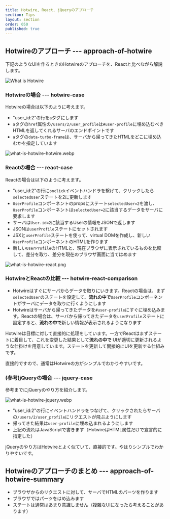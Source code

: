 ```yaml
---
title: Hotwire, React, jQueryのアプローチ
section: Tips
layout: section
order: 050
published: true
---
```


## Hotwireのアプローチ --- approach-of-hotwire

下記のようなUIを作るときのHotwireのアプローチを、Reactと比べながら解説します。

![What is Hotwire](content_images/what-is-hotwire-objective.webp "max-w-[500px]")

### Hotwireの場合 --- hotwire-case

Hotwireの場合は以下のように考えます。

* "user_id:2"の行を`a`タグにします
* `a`タグの`href`属性の`/users/2/user_profile`は`#user-profile`に埋め込むべきHTMLを返してくれるサーバのエンドポイントです
* `a`タグの`data-turbo-frame`は、サーバから帰ってきたHTMLをどこに埋め込むかを指定しています

![what-is-hotwire-hotwire.webp](content_images/what-is-hotwire-hotwire.webp "max-w-[500px]")

### Reactの場合 --- react-case

Reactの場合は以下のように考えます。

* "user_id:2"の行に`onclick`イベントハンドラを繋げて、クリックしたら`selectedUser`ステートを2に更新します
* `UserProfile`コンポーネントのpropsにステート`selectedUser=2`を渡し、`UserProfile`コンポーネントは`selectedUser=2`に該当するデータをサーバに要求します
* サーバは`User.id=2`に該当するUserの情報をJSONで返します
* JSONは`userProfile`ステートにセットされます
* JSXと`userProfile`ステートを使って、virtual DOMを作成し、新しい`UserProfile`コンポーネントのHTMLを作ります
* 新しい`UserProfile`のHTMLと、現在ブラウザに表示されているものを比較して、差分を取り、差分を現在のブラウザ画面に当てはめます

![what-is-hotwire-react.png](content_images/what-is-hotwire-react.png "max-w-[600px]")

### HotwireとReactの比較 --- hotwire-react-comparison

* Hotwireはすぐにサーバからデータを取りにいきます。Reactの場合は、まず`selectedUser`のステートを設定して、**流れの中で**`UserProfile`コンポーネントがサーバにデータを取りに行くようにします
* Hotwireはサーバから帰ってきたデータを`#user-profile`にすぐに埋め込みます。Reactの場合は、サーバから帰ってきたデータを`userProfile`ステートに設定すると、**流れの中で**新しい情報が表示されるようになります

Hotwireは目標に対して直接的に処理をしています。一方でReactはまずステートに着目して、これを変更した結果として**流れの中で** UIが適切に更新されるような仕掛けを用意しています。ステートを更新して間接的にUIを更新する仕組みです。

直接的ですので、通常はHotwireの方がシンプルでわかりやすいです。

### (参考)jQueryの場合 --- jquery-case

参考までにjQueryのやり方を紹介します。

![what-is-hotwire-jquery.webp](content_images/what-is-hotwire-jquery.webp "max-w-[500px]")

* "user_id:2"の行にイベントハンドラをつなげて、クリックされたらサーバの`/users/2/user_profile`にリクエストが飛ぶようにします
* 帰ってきた結果は`user-profile`に埋め込まれるようにします
* 上記の流れはJavaScriptで書きます（HotwireはHTML属性だけで宣言的に指定した）

jQueryのやり方はHotwireとよく似ていて、直接的です。やはりシンプルでわかりやすいです。

## Hotwireのアプローチのまとめ --- approach-of-hotwire-summary

* ブラウザからのリクエストに対して、サーバでHTMLのパーツを作ります
* ブラウザではパーツをはめ込みます
* ステートは通常はあまり意識しません（複雑なUIになったら考えることがあります）
